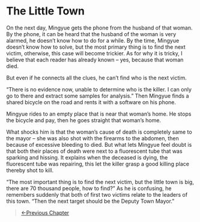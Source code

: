 # The Little Town

On the next day, Mingyue gets the phone from the husband of that woman. By the phone, it can be heard that the husband of the woman is very alarmed, he doesn’t know how to do for a while. By the time, Mingyue doesn’t know how to solve, but the most primary thing is to find the next victim, otherwise, this case will become trickier. As for why it is tricky, I believe that each reader has already known – yes, because that woman died.

But even if he connects all the clues, he can’t find who is the next victim.

“There is no evidence now, unable to determine who is the killer. I can only go to there and extract some samples for analysis.” Then Mingyue finds a shared bicycle on the road and rents it with a software on his phone.

Mingyue rides to an empty place that is near that woman’s home. He stops the bicycle and pay, then he goes straight that woman’s home.

What shocks him is that the woman’s cause of death is completely same to the mayor – she was also shot with the firearms to the abdomen, then because of excessive bleeding to died. But what lets Mingyue feel doubt is that both their places of death were next to a fluorescent tube that was sparking and hissing. It explains when the deceased is dying, the fluorescent tube was repairing, this let the killer grasp a good killing place thereby shot to kill.

“The most important thing is to find the next victim, but the little town is big, there are 70 thousand people, how to find?” As he is confusing, he remembers suddenly that both of first two victims relate to the leaders of this town. “Then the next target should be the Deputy Town Mayor.”

> [←Previous Chapter](/detective/part4/chapter1.md)
